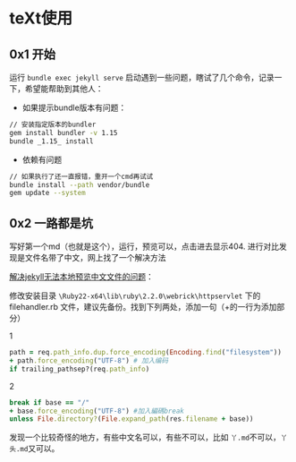 
# teXt使用

## 0x1 开始

运行 `bundle exec jekyll serve` 启动遇到一些问题，瞎试了几个命令，记录一下，希望能帮助到其他人：  

- 如果提示bundle版本有问题：

```bash
// 安装指定版本的bundler
gem install bundler -v 1.15
bundle _1.15_ install
```

- 依赖有问题

```bash
// 如果执行了还一直报错，重开一个cmd再试试
bundle install --path vendor/bundle
gem update --system
```

## 0x2 一路都是坑

写好第一个md（也就是这个），运行，预览可以，点击进去显示404.
进行对比发现是文件名带了中文，网上找了一个解决方法

[解决jekyll无法本地预览中文文件的问题](http://blog.tanpeng.net/2017/03/07/jekyll-luanma/)：

修改安装目录 `\Ruby22-x64\lib\ruby\2.2.0\webrick\httpservlet` 下的 filehandler.rb 文件，建议先备份。找到下列两处，添加一句（+的一行为添加部分） 

1

```ruby
path = req.path_info.dup.force_encoding(Encoding.find("filesystem"))
+ path.force_encoding("UTF-8") # 加入编码
if trailing_pathsep?(req.path_info)
```

2

```ruby
break if base == "/"
+ base.force_encoding("UTF-8") #加入編碼break
unless File.directory?(File.expand_path(res.filename + base))
```

发现一个比较奇怪的地方，有些中文名可以，有些不可以，比如 `丫.md`不可以，`丫头.md`又可以。
